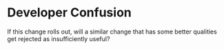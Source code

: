 # Developer Confusion

If this change rolls out, will a similar change that has some better qualities get rejected as insufficiently useful?
